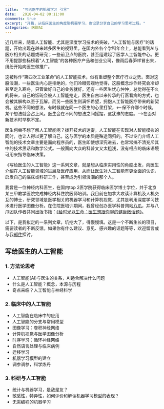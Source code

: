 ```yaml
---
title:  "写给医生的机器学习 引言"
date:   2018-04-02 00:11:00
comments: true
excerpt: "开篇，从临床医生的角度聊机器学习，也记录分享自己的学习思考过程。"
categories: 医聊AI
---
```

近几年来，随着人工智能、尤其是深度学习技术的突破，“人工智能与医疗”的话题，开始出现在越来越多医生的视野里。在国内外各个学科年会上，总能看到AI与医疗相关的话题或研究；一些前卫点的医院，甚至组建起了医学人工智能中心。更不用提那些标榜着“人工智能”的各种医疗产品和创业公司，像雨后春笋样冒出来，纷纷开始向医生做推广。

这被称作“第四次工业革命”的人工智能技术，似有重塑整个医疗行业之势。面对这股浪潮，一些医生内心是拒绝的，他们冷眼旁观地觉得，这股概念炒作终究会冷却甚至走入寒冬，只管做好自己的业务就好。还有一些医生忧心忡忡，总觉得在不久的将来，自己的饭碗会被人工智能抢走，医生自古以来传承的行医看病的方式，也会被其解构以至于瓦解。而另一些医生则满怀希望，拥抱人工智能医疗带来的新契机。这些不同的想法，有时候就在同一个医生的心里打架，<--保不齐哪个时候，某个想法就会占上风。医生会在不同的想法之间摇摆，这犹豫的态度。-->在面对新技术时举棋不定。

医生何尝不想了解人工智能呢？拨开技术的迷雾，人工智能在实现对人智能模拟的同时，也让人得以更了解自己，这与医学的本质是殊途同归的。不过专门介绍人工智能的技术文章主要是面向程序员的，医生即使想深究进去，也常常搞不清充斥其中的技术黑话和数学公式。一般面向大众的科普文又太粗浅，没有相应的临床语境可用来指导临床决策。

《写给医生的人工智能》这一系列文章，就是想从临床实用性的角度出发，向医生介绍在人工智能领域的进展及医疗应用，从而让医生对人工智能有更全面的认识，启发自己的临床或科研工作，甚至成为引领浪潮的那个人。

我曾是一位神经内科医生，在国内top 2医学院获得临床医学博士学位，并于北京某三甲教学医院完成神经内科住院医师培训。我目前在加拿大攻读计算机及人机交互的博士，研究领域是医学相关的机器学习和计算机视觉，尤其是利用深度学习技术进行医学图像分析。在住院医培训期间，我曾经创办医学科普网站[八爪](https://www.bazhua.org)，并与八爪团队作者共同出版书籍：[《给时光以生命：医生想跟你聊的健康微话题》](https://book.douban.com/subject/24744529/)。

以下，是我拟定的一系列文章，坑挖大了，得慢慢填。这是一个不断生长的项目，需要读者的不断反馈。如果你有什么建议、意见、感兴趣的话题等等，欢迎留言或与我[邮件](mailto:kiwi@bazhua.org)探讨。

## 写给医生的人工智能

### 1. 方法论思考
* 人工智能(AI)与医生的关系，AI适合解决什么问题
* 什么是人工智能？概念，本源与历程
* 奇点来临？人工智能与神经科学

### 2. 临床中的人工智能

* 人工智能在临床中的应用
* 人工智能的分支与常用模型
* 图像学习：卷积神经网络
* 计算机视觉与医学图像分析
* 时序学习：循环神经网络
* 自然语言处理与临床病例
* 迁移学习
* 机器学习模型的建立
* 调参调参，科学炼丹

### 3. 科研与人工智能
* 统计与机器学习，是敌是友？
* 敏感性，特异性，如何评价和解读机器学习模型的表现？
* 无需编程的机器学习
